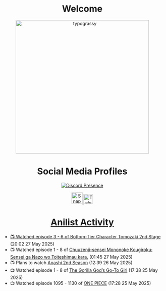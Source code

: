 <div align="center">

# Welcome
<a href="https://github.com/kawarimidoll/typograssy">
    <img alt="typograssy" src="https://typograssy.deno.dev/api?text=%E3%82%88%E3%81%86%E3%81%93%E3%81%9D%E3%81%BF%E3%81%AA%E3%81%95%E3%82%93%20-%20Sheby--&&l0=none&l1=82d9d0&l2=027353&l3=038c4c&l4=01402e&bg=none&frame=none&speed=100&comment=" width="421.99">
</a>

</div>

<div align="center">

# Social Media Profiles

[![Discord Presence](https://lanyard.cnrad.dev/api/612532963938271232)](https://discord.com/users/612532963938271232)


<a href="https://www.snapchat.com/add/a.sheby" title="Snapchat Profile">
    <img src="https://www.freepnglogos.com/uploads/snapchat-logo-png-0.png" width="35" alt="Snapchat Logo" />


<a href="https://t.me/ASheby" title="Telegram Profile">
    <img src="https://www.freepnglogos.com/uploads/telegram-logo-png-0.png" width="30" alt="Telegram Logo" />


</div>

<div align="center">

# Anilist Activity

</div>

<!-- ANILIST_ACTIVITY:start -->

-   📺 Watched episode 3 - 6 of [Bottom-Tier Character Tomozaki 2nd Stage](https://anilist.co/anime/143866) (20:02 27 May 2025)
-   📺 Watched episode 1 - 8 of [Chuuzenji-sensei Mononoke Kougiroku: Sensei ga Nazo wo Toiteshimau kara.](https://anilist.co/anime/182419) (01:45 27 May 2025)
-   📺 Plans to watch [Aoashi 2nd Season](https://anilist.co/anime/191788) (12:39 26 May 2025)
-   📺 Watched episode 1 - 8 of [The Gorilla God’s Go-To Girl](https://anilist.co/anime/182060) (17:38 25 May 2025)
-   📺 Watched episode 1095 - 1130 of [ONE PIECE](https://anilist.co/anime/21) (17:28 25 May 2025)

<!-- ANILIST_ACTIVITY:end -->

